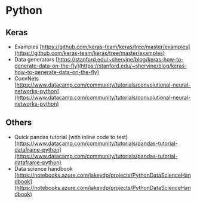 # Python

## Keras

* Examples [https://github.com/keras-team/keras/tree/master/examples](https://github.com/keras-team/keras/tree/master/examples)
* Data generators [https://stanford.edu/~shervine/blog/keras-how-to-generate-data-on-the-fly](https://stanford.edu/~shervine/blog/keras-how-to-generate-data-on-the-fly)
* ConvNets [https://www.datacamp.com/community/tutorials/convolutional-neural-networks-python](https://www.datacamp.com/community/tutorials/convolutional-neural-networks-python)

## Others

* Quick pandas tutorial \(with inline code to test\) [https://www.datacamp.com/community/tutorials/pandas-tutorial-dataframe-python](https://www.datacamp.com/community/tutorials/pandas-tutorial-dataframe-python)
* Data science handbook [https://notebooks.azure.com/jakevdp/projects/PythonDataScienceHandbook](https://notebooks.azure.com/jakevdp/projects/PythonDataScienceHandbook)


